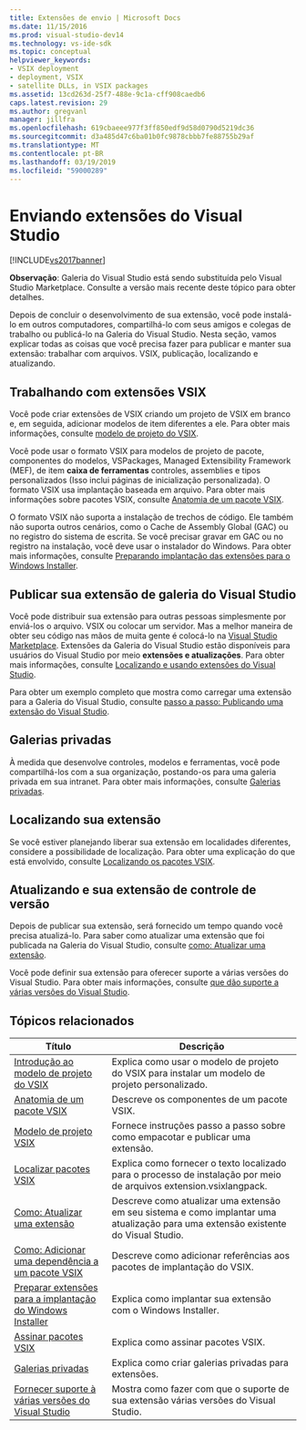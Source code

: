 ```yaml
---
title: Extensões de envio | Microsoft Docs
ms.date: 11/15/2016
ms.prod: visual-studio-dev14
ms.technology: vs-ide-sdk
ms.topic: conceptual
helpviewer_keywords:
- VSIX deployment
- deployment, VSIX
- satellite DLLs, in VSIX packages
ms.assetid: 13cd263d-25f7-488e-9c1a-cff908caedb6
caps.latest.revision: 29
ms.author: gregvanl
manager: jillfra
ms.openlocfilehash: 619cbaeee977f3ff850edf9d58d0790d5219dc36
ms.sourcegitcommit: d3a485d47c6ba01b0fc9878cbbb7fe88755b29af
ms.translationtype: MT
ms.contentlocale: pt-BR
ms.lasthandoff: 03/19/2019
ms.locfileid: "59000289"
---
```

# <a name="shipping-visual-studio-extensions"></a>Enviando extensões do Visual Studio
[!INCLUDE[vs2017banner](../includes/vs2017banner.md)]

**Observação**: Galeria do Visual Studio está sendo substituída pelo Visual Studio Marketplace. Consulte a versão mais recente deste tópico para obter detalhes.


Depois de concluir o desenvolvimento de sua extensão, você pode instalá-lo em outros computadores, compartilhá-lo com seus amigos e colegas de trabalho ou publicá-lo na Galeria do Visual Studio. Nesta seção, vamos explicar todas as coisas que você precisa fazer para publicar e manter sua extensão: trabalhar com arquivos. VSIX, publicação, localizando e atualizando.

## <a name="working-with-vsix-extensions"></a>Trabalhando com extensões VSIX
 Você pode criar extensões de VSIX criando um projeto de VSIX em branco e, em seguida, adicionar modelos de item diferentes a ele. Para obter mais informações, consulte [modelo de projeto do VSIX](../extensibility/vsix-project-template.md).

 Você pode usar o formato VSIX para modelos de projeto de pacote, componentes do modelos, VSPackages, Managed Extensibility Framework (MEF), de item **caixa de ferramentas** controles, assemblies e tipos personalizados (Isso inclui páginas de inicialização personalizada). O formato VSIX usa implantação baseada em arquivo. Para obter mais informações sobre pacotes VSIX, consulte [Anatomia de um pacote VSIX](../extensibility/anatomy-of-a-vsix-package.md).

 O formato VSIX não suporta a instalação de trechos de código. Ele também não suporta outros cenários, como o Cache de Assembly Global (GAC) ou no registro do sistema de escrita. Se você precisar gravar em GAC ou no registro na instalação, você deve usar o instalador do Windows. Para obter mais informações, consulte [Preparando implantação das extensões para o Windows Installer](../extensibility/preparing-extensions-for-windows-installer-deployment.md).

## <a name="publishing-your-extension-to-the-visual-studio-gallery"></a>Publicar sua extensão de galeria do Visual Studio
 Você pode distribuir sua extensão para outras pessoas simplesmente por enviá-los o arquivo. VSIX ou colocar um servidor. Mas a melhor maneira de obter seu código nas mãos de muita gente é colocá-lo na [Visual Studio Marketplace](https://marketplace.visualstudio.com/). Extensões da Galeria do Visual Studio estão disponíveis para usuários do Visual Studio por meio **extensões e atualizações**. Para obter mais informações, consulte [Localizando e usando extensões do Visual Studio](../ide/finding-and-using-visual-studio-extensions.md).

 Para obter um exemplo completo que mostra como carregar uma extensão para a Galeria do Visual Studio, consulte [passo a passo: Publicando uma extensão do Visual Studio](../extensibility/walkthrough-publishing-a-visual-studio-extension.md).

## <a name="private-galleries"></a>Galerias privadas
 À medida que desenvolve controles, modelos e ferramentas, você pode compartilhá-los com a sua organização, postando-os para uma galeria privada em sua intranet. Para obter mais informações, consulte [Galerias privadas](../extensibility/private-galleries.md).

## <a name="localizing-your-extension"></a>Localizando sua extensão
 Se você estiver planejando liberar sua extensão em localidades diferentes, considere a possibilidade de localização. Para obter uma explicação do que está envolvido, consulte [Localizando os pacotes VSIX](../extensibility/localizing-vsix-packages.md).

## <a name="updating-and-versioning-your-extension"></a>Atualizando e sua extensão de controle de versão
 Depois de publicar sua extensão, será fornecido um tempo quando você precisa atualizá-lo. Para saber como atualizar uma extensão que foi publicada na Galeria do Visual Studio, consulte [como: Atualizar uma extensão](../extensibility/how-to-update-a-visual-studio-extension.md).

 Você pode definir sua extensão para oferecer suporte a várias versões do Visual Studio. Para obter mais informações, consulte [que dão suporte a várias versões do Visual Studio](../extensibility/supporting-multiple-versions-of-visual-studio.md).

## <a name="related-topics"></a>Tópicos relacionados

|Título|Descrição|
|-----------|-----------------|
|[Introdução ao modelo de projeto do VSIX](../extensibility/getting-started-with-the-vsix-project-template.md)|Explica como usar o modelo de projeto do VSIX para instalar um modelo de projeto personalizado.|
|[Anatomia de um pacote VSIX](../extensibility/anatomy-of-a-vsix-package.md)|Descreve os componentes de um pacote VSIX.|
|[Modelo de projeto VSIX](../extensibility/vsix-project-template.md)|Fornece instruções passo a passo sobre como empacotar e publicar uma extensão.|
|[Localizar pacotes VSIX](../extensibility/localizing-vsix-packages.md)|Explica como fornecer o texto localizado para o processo de instalação por meio de arquivos extension.vsixlangpack.|
|[Como: Atualizar uma extensão](../extensibility/how-to-update-a-visual-studio-extension.md)|Descreve como atualizar uma extensão em seu sistema e como implantar uma atualização para uma extensão existente do Visual Studio.|
|[Como: Adicionar uma dependência a um pacote VSIX](../extensibility/how-to-add-a-dependency-to-a-vsix-package.md)|Descreve como adicionar referências aos pacotes de implantação do VSIX.|
|[Preparar extensões para a implantação do Windows Installer](../extensibility/preparing-extensions-for-windows-installer-deployment.md)|Explica como implantar sua extensão com o Windows Installer.|
|[Assinar pacotes VSIX](../extensibility/signing-vsix-packages.md)|Explica como assinar pacotes VSIX.|
|[Galerias privadas](../extensibility/private-galleries.md)|Explica como criar galerias privadas para extensões.|
|[Fornecer suporte à várias versões do Visual Studio](../extensibility/supporting-multiple-versions-of-visual-studio.md)|Mostra como fazer com que o suporte de sua extensão várias versões do Visual Studio.|
